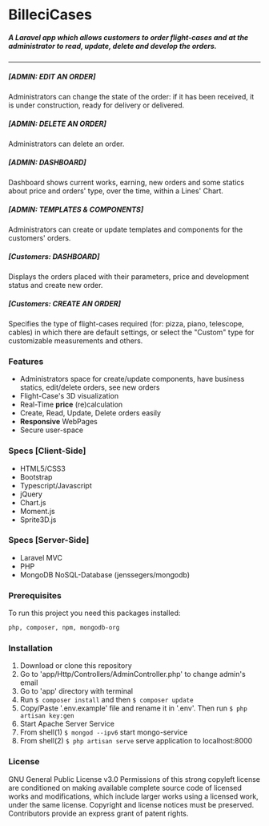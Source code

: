 # BilleciCases
##### A Laravel app which allows customers to order flight-cases and at the administrator to read, update, delete and develop the orders.
---

##### [ADMIN: EDIT AN ORDER]
Administrators can change the state of the order: if it has been received, it is under construction, ready for delivery or delivered.
##### [ADMIN: DELETE AN ORDER]
Administrators can delete an order.
##### [ADMIN: DASHBOARD]
Dashboard shows current works, earning, new orders and some statics about price and orders' type, over the time, within a Lines' Chart.
##### [ADMIN: TEMPLATES & COMPONENTS]
Administrators can create or update templates and components for the customers' orders.

##### [Customers: DASHBOARD]
Displays the orders placed with their parameters, price and development status and create new order.
##### [Customers: CREATE AN ORDER]
Specifies the type of flight-cases required (for: pizza, piano, telescope, cables) in which there are default settings, or select the "Custom" type for customizable measurements and others.


### Features
- Administrators space for create/update components, have business statics, edit/delete orders, see new orders
- Flight-Case's 3D visualization 
- Real-Time **price** (re)calculation
- Create, Read, Update, Delete orders easily
- **Responsive** WebPages
- Secure user-space 

### Specs [Client-Side]
- HTML5/CSS3
- Bootstrap
- Typescript/Javascript
- jQuery
- Chart.js 
- Moment.js
- Sprite3D.js

### Specs [Server-Side]
- Laravel MVC
- PHP
- MongoDB NoSQL-Database (jenssegers/mongodb)

### Prerequisites
To run this project you need this packages installed: 
```sh
php, composer, npm, mongodb-org
```
### Installation
1. Download or clone this repository
2. Go to 'app/Http/Controllers/AdminController.php' to change admin's email
2. Go to 'app' directory with terminal
4. Run ```$ composer install``` and then ```$ composer update```
5. Copy/Paste '.env.example' file and rename it in '.env'. Then run ```$ php artisan key:gen```
3. Start Apache Server Service
4. From shell(1)  ```$ mongod --ipv6``` start mongo-service
5. From shell(2) ```$ php artisan serve``` serve application to localhost:8000

### License 
GNU General Public License v3.0
Permissions of this strong copyleft license are conditioned on making available complete source code of licensed works and modifications, which include larger works using a licensed work, under the same license. Copyright and license notices must be preserved. Contributors provide an express grant of patent rights.
